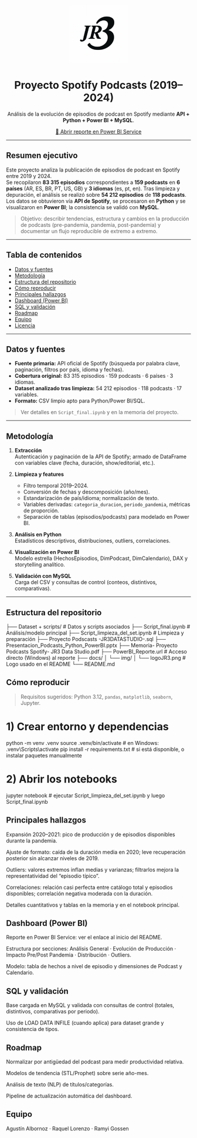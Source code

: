 <p align="center">
  <img src="img/logoJR3.png" alt="Logo del proyecto" width="160">
</p>

<h1 align="center">Proyecto Spotify Podcasts (2019–2024)</h1>
<p align="center">
  Análisis de la evolución de episodios de podcast en Spotify mediante <strong>API + Python + Power BI + MySQL</strong>.
</p>

<p align="center">
  <a href="https://app.powerbi.com/view?r=eyJrIjoiMGJkMzBiMmEtNzdiYS00ZDI0LTgyYjEtZDIxMThlYzQyYTVkIiwidCI6IjRkMWM0Yzk5LTdiMGUtNDk4Ny1hMTY4LTc4NTJkNjViMzYzMCJ9">🔗 Abrir reporte en Power BI Service</a>
</p>

---

## Resumen ejecutivo

Este proyecto analiza la publicación de episodios de podcast en Spotify entre 2019 y 2024.  
Se recopilaron **83 315 episodios** correspondientes a **159 podcasts** en **6 países** (AR, ES, BR, PT, US, GB) y **3 idiomas** (es, pt, en). Tras limpieza y depuración, el análisis se realizó sobre **54 212 episodios** de **118 podcasts**.  
Los datos se obtuvieron vía **API de Spotify**, se procesaron en **Python** y se visualizaron en **Power BI**; la consistencia se validó con **MySQL**.

> Objetivo: describir tendencias, estructura y cambios en la producción de podcasts (pre-pandemia, pandemia, post-pandemia) y documentar un flujo reproducible de extremo a extremo.

---

## Tabla de contenidos
- [Datos y fuentes](#datos-y-fuentes)
- [Metodología](#metodología)
- [Estructura del repositorio](#estructura-del-repositorio)
- [Cómo reproducir](#cómo-reproducir)
- [Principales hallazgos](#principales-hallazgos)
- [Dashboard (Power BI)](#dashboard-power-bi)
- [SQL y validación](#sql-y-validación)
- [Roadmap](#roadmap)
- [Equipo](#equipo)
- [Licencia](#licencia)

---

## Datos y fuentes

- **Fuente primaria:** API oficial de Spotify (búsqueda por palabra clave, paginación, filtros por país, idioma y fechas).
- **Cobertura original:** 83 315 episodios · 159 podcasts · 6 países · 3 idiomas.  
- **Dataset analizado tras limpieza:** 54 212 episodios · 118 podcasts · 17 variables.
- **Formato:** CSV limpio apto para Python/Power BI/SQL.

> Ver detalles en `Script_final.ipynb` y en la memoria del proyecto.

---

## Metodología

1. **Extracción**  
   Autenticación y paginación de la API de Spotify; armado de DataFrame con variables clave (fecha, duración, show/editorial, etc.).

2. **Limpieza y features**  
   - Filtro temporal 2019–2024.  
   - Conversión de fechas y descomposición (año/mes).  
   - Estandarización de país/idioma; normalización de texto.  
   - Variables derivadas: `categoria_duracion`, `periodo_pandemia`, métricas de proporción.  
   - Separación de tablas (episodios/podcasts) para modelado en Power BI.

3. **Análisis en Python**  
   Estadísticos descriptivos, distribuciones, outliers, correlaciones.

4. **Visualización en Power BI**  
   Modelo estrella (HechosEpisodios, DimPodcast, DimCalendario), DAX y storytelling analítico.

5. **Validación con MySQL**  
   Carga del CSV y consultas de control (conteos, distintivos, comparativas).

---

## Estructura del repositorio

├── Dataset + scripts/ # Datos y scripts asociados
├── Script_final.ipynb # Análisis/modelo principal
├── Script_limpieza_del_set.ipynb # Limpieza y preparación
├── Proyecto Podscasts -JR3DATASTUDIO-.sql
├── Presentacion_Podcasts_Python_PowerBI.pptx
├── Memoria- Proyecto Podcasts Spotify- JR3 Data Studio.pdf
├── PowerBI_Reporte.url # Acceso directo (Windows) al reporte
├── docs/
│ └── img/
│ └── logoJR3.png # Logo usado en el README
└── README.md

## Cómo reproducir

> Requisitos sugeridos: Python 3.12, `pandas`, `matplotlib`, `seaborn`, Jupyter.

# 1) Crear entorno y dependencias
python -m venv .venv
source .venv/bin/activate  # en Windows: .venv\Scripts\activate
pip install -r requirements.txt  # si está disponible, o instalar paquetes manualmente

# 2) Abrir los notebooks
jupyter notebook  # ejecutar Script_limpieza_del_set.ipynb y luego Script_final.ipynb

## Principales hallazgos

Expansión 2020–2021: pico de producción y de episodios disponibles durante la pandemia.

Ajuste de formato: caída de la duración media en 2020; leve recuperación posterior sin alcanzar niveles de 2019.

Outliers: valores extremos inflan medias y varianzas; filtrarlos mejora la representatividad del “episodio típico”.

Correlaciones: relación casi perfecta entre catálogo total y episodios disponibles; correlación negativa moderada con la duración.

Detalles cuantitativos y tablas en la memoria y en el notebook principal.

## Dashboard (Power BI)

Reporte en Power BI Service: ver el enlace al inicio del README.

Estructura por secciones: Análisis General · Evolución de Producción · Impacto Pre/Post Pandemia · Distribución · Outliers.

Modelo: tabla de hechos a nivel de episodio y dimensiones de Podcast y Calendario.

## SQL y validación

Base cargada en MySQL y validada con consultas de control (totales, distintivos, comparativas por periodo).

Uso de LOAD DATA INFILE (cuando aplica) para dataset grande y consistencia de tipos.

## Roadmap

Normalizar por antigüedad del podcast para medir productividad relativa.

Modelos de tendencia (STL/Prophet) sobre serie año-mes.

Análisis de texto (NLP) de títulos/categorías.

Pipeline de actualización automática del dashboard.

## Equipo

Agustín Albornoz · Raquel Lorenzo · Ramyi Gossen
